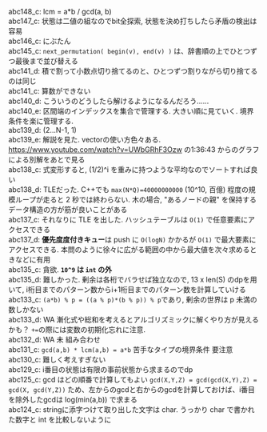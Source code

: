 abc148_c: lcm = a*b / gcd(a, b) \
abc147_c: 状態は二値の組なのでbit全探索, 状態を決め打ちしたら矛盾の検出は容易\
abc146_c: にぶたん \
abc145_c: `next_permutation( begin(v), end(v) )` は、辞書順の上でひとつずつ最後まで並び替える \
abc141_d: 積で割って小数点切り捨てるのと、ひとつずつ割りながら切り捨てるのは同じ \
abc141_c: 算数ができない \
abc140_d: こういうのどうしたら解けるようになるんだろう…… \
abc140_e: 区間端のインデックスを集合で管理する. 大きい順に見ていく. 境界条件を楽に管理する.  \
abc139_d: (2...N-1, 1) \
abc139_e: 解説を見た. vectorの使い方色々ある. https://www.youtube.com/watch?v=UWbGRhF3Ozw の1:36:43 からのグラフによる別解をあとで見る \
abc138_c: 式変形すると, (1/2)^i を重みに持つような平均なのでソートすれば良い \
abc138_d: TLEだった. C++でも `max(N*Q)=40000000000` (10^10, 百億) 程度の規模ループが走ると 2 秒では終わらない. 木の場合, "あるノードの親" を保持するデータ構造の方が筋が良いことがある \
abc137_c: それなりに TLE を出した. ハッシュテーブルは `O(1)` で任意要素にアクセスできる \
abc137_d: **優先度度付きキュー**は push に `O(logN)` かかるが `O(1)` で最大要素にアクセスできる. 本問のように徐々に広がる範囲の中から最大値を次々求めるときなどに有用 \
abc135_c: 貪欲. **`10^9` は `int` の外** \
abc135_d: 難しかった. 剰余は各桁でバラせば独立なので, 13 x len(S) のdpを用いて, i桁目までのパターン数からi+1桁目までのパターン数を計算していける \
abc133_c: `(a*b) % p = ((a % p)*(b % p)) % p`であり, 剰余の世界は p 未満の数しかない\
abc133_d: WA 漸化式や総和を考えるとアルゴリズミックに解くやり方が見えるかも？ `+=`の際には変数の初期化忘れに注意. \
abc132_d: WA 未 組み合わせ \
abc131_c: `gcd(a,b) * lcm(a,b) = a*b` 苦手なタイプの境界条件 要注意 \
abc130_c: 難しく考えすぎない \
abc129_c: i番目の状態は有限の事前状態から求まるのでdp \
abc125_c: gcd はどの順番で計算してもよい `gcd(X,Y,Z) = gcd(gcd(X,Y),Z) = gcd(X, gcd(Y,Z))` ため、左からのgcdと右からのgcdを計算しておけば、i番目を除外したgcdは log(min(a,b)) で求まる \
abc124_c: stringに添字つけて取り出した文字は char. うっかり char で書かれた数字と int を比較しないように